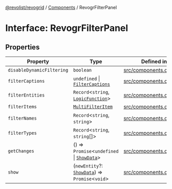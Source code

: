 [@revolist/revogrid](README.md) / [Components](Namespace.Components.md) / RevogrFilterPanel

# Interface: RevogrFilterPanel

## Properties

| Property | Type | Defined in |
| ------ | ------ | ------ |
| `disableDynamicFiltering` | `boolean` | [src/components.d.ts:397](https://github.com/revolist/revogrid/blob/e9570f9d5c0f862a9433b930661de46c89a93bd7/src/components.d.ts#L397) |
| `filterCaptions` | `undefined` \| [`FilterCaptions`](TypeAlias.FilterCaptions.md) | [src/components.d.ts:398](https://github.com/revolist/revogrid/blob/e9570f9d5c0f862a9433b930661de46c89a93bd7/src/components.d.ts#L398) |
| `filterEntities` | `Record`\<`string`, [`LogicFunction`](TypeAlias.LogicFunction.md)\> | [src/components.d.ts:399](https://github.com/revolist/revogrid/blob/e9570f9d5c0f862a9433b930661de46c89a93bd7/src/components.d.ts#L399) |
| `filterItems` | [`MultiFilterItem`](TypeAlias.MultiFilterItem.md) | [src/components.d.ts:400](https://github.com/revolist/revogrid/blob/e9570f9d5c0f862a9433b930661de46c89a93bd7/src/components.d.ts#L400) |
| `filterNames` | `Record`\<`string`, `string`\> | [src/components.d.ts:401](https://github.com/revolist/revogrid/blob/e9570f9d5c0f862a9433b930661de46c89a93bd7/src/components.d.ts#L401) |
| `filterTypes` | `Record`\<`string`, `string`[]\> | [src/components.d.ts:402](https://github.com/revolist/revogrid/blob/e9570f9d5c0f862a9433b930661de46c89a93bd7/src/components.d.ts#L402) |
| `getChanges` | () => `Promise`\<`undefined` \| [`ShowData`](TypeAlias.ShowData.md)\> | [src/components.d.ts:403](https://github.com/revolist/revogrid/blob/e9570f9d5c0f862a9433b930661de46c89a93bd7/src/components.d.ts#L403) |
| `show` | (`newEntity`?: [`ShowData`](TypeAlias.ShowData.md)) => `Promise`\<`void`\> | [src/components.d.ts:404](https://github.com/revolist/revogrid/blob/e9570f9d5c0f862a9433b930661de46c89a93bd7/src/components.d.ts#L404) |
